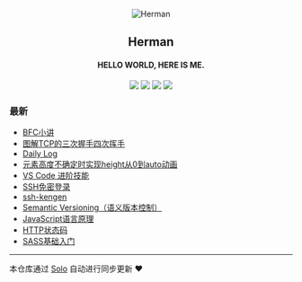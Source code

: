 <p align="center"><img alt="Herman" src="https://www.hereis.me/favicon.ico"></p><h2 align="center">
Herman
</h2>

<h4 align="center">HELLO WORLD, HERE IS ME.</h4>
<p align="center"><a title="Herman" target="_blank" href="https://github.com/lj0812/solo-blog"><img src="https://img.shields.io/github/last-commit/lj0812/solo-blog.svg?style=flat-square&color=FF9900"></a>
<a title="GitHub repo size in bytes" target="_blank" href="https://github.com/lj0812/solo-blog"><img src="https://img.shields.io/github/repo-size/lj0812/solo-blog.svg?style=flat-square"></a>
<a title="Solo Version" target="_blank" href="https://github.com/88250/solo/releases"><img src="https://img.shields.io/badge/solo-3.6.6-f1e05a.svg?style=flat-square&color=blueviolet"></a>
<a title="Hits" target="_blank" href="https://github.com/88250/hits"><img src="https://hits.b3log.org/lj0812/solo-blog.svg"></a></p>

### 最新

* [BFC小讲](https://blog.hereis.me/articles/2019/12/02/1575279425303.html)
* [图解TCP的三次握手四次挥手](https://blog.hereis.me/articles/2019/11/27/1574838356041.html)
* [Daily Log](https://blog.hereis.me/articles/2019/09/17/1568709649894.html)
* [元素高度不确定时实现height从0到auto动画](https://blog.hereis.me/articles/2019/08/01/1564656287489.html)
* [VS Code 进阶技能](https://blog.hereis.me/articles/2019/07/30/1564473871197.html)
* [SSH免密登录](https://blog.hereis.me/articles/2019/07/30/1564473293597.html)
* [ssh-kengen](https://blog.hereis.me/articles/2019/07/30/1564472947025.html)
* [Semantic Versioning（语义版本控制）](https://blog.hereis.me/articles/2019/07/30/1564472296226.html)
* [JavaScript语言原理](https://blog.hereis.me/articles/2019/07/30/1564472176508.html)
* [HTTP状态码](https://blog.hereis.me/articles/2019/07/30/1564471932272.html)
* [SASS基础入门](https://blog.hereis.me/articles/2019/07/30/1564470103203.html)



---

本仓库通过 [Solo](https://github.com/88250/solo) 自动进行同步更新 ❤️ 